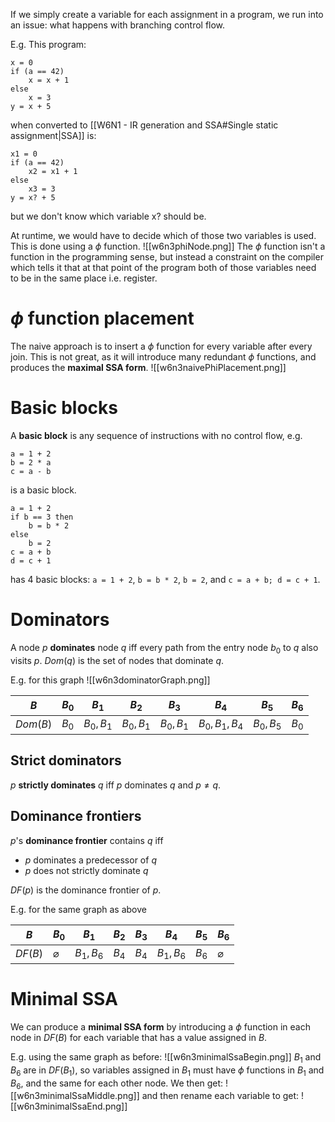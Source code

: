 If we simply create a variable for each assignment in a program, we run into an issue: what happens with branching control flow.

E.g.
This program:
```
x = 0
if (a == 42)
	x = x + 1
else
	x = 3
y = x + 5
```
when converted to [[W6N1 - IR generation and SSA#Single static assignment|SSA]] is:
```
x1 = 0
if (a == 42)
	x2 = x1 + 1
else
	x3 = 3
y = x? + 5
```
but we don't know which variable x? should be.

At runtime, we would have to decide which of those two variables is used. This is done using a $\phi$ function.
![[w6n3phiNode.png]]
The $\phi$ function isn't a function in the programming sense, but instead a constraint on the compiler which tells it that at that point of the program both of those variables need to be in the same place i.e. register.
# $\phi$ function placement
The naive approach is to insert a $\phi$ function for every variable after every join. This is not great, as it will introduce many redundant $\phi$ functions, and produces the **maximal SSA form**.
![[w6n3naivePhiPlacement.png]]
# Basic blocks
A **basic block** is any sequence of instructions with no control flow, e.g.
```
a = 1 + 2
b = 2 * a
c = a - b
```
is a basic block.

```
a = 1 + 2
if b == 3 then
	b = b * 2
else
	b = 2
c = a + b
d = c + 1
```
has 4 basic blocks: `a = 1 + 2`, `b = b * 2`, `b = 2`, and `c = a + b; d = c + 1`.
# Dominators
A node $p$ **dominates** node $q$ iff every path from the entry node $b_0$ to $q$ also visits $p$. $Dom(q)$ is the set of nodes that dominate $q$.

E.g. for this graph
![[w6n3dominatorGraph.png]]

| $B$      | $B_0$ | $B_1$     | $B_2$     | $B_3$     | $B_4$         | $B_5$     | $B_6$ |
| -------- | ----- | --------- | --------- | --------- | ------------- | --------- | ----- |
| $Dom(B)$ | $B_0$ | $B_0,B_1$ | $B_0,B_1$ | $B_0,B_1$ | $B_0,B_1,B_4$ | $B_0,B_5$ | $B_0$ |
## Strict dominators
$p$ **strictly dominates** $q$ iff $p$ dominates $q$ and $p\ne q$.
## Dominance frontiers
$p$'s **dominance frontier** contains $q$ iff
- $p$ dominates a predecessor of $q$
- $p$ does not strictly dominate $q$

$DF(p)$ is the dominance frontier of $p$.

E.g. for the same graph as above

| $B$     | $B_0$         | $B_1$     | $B_2$ | $B_3$ | $B_4$     | $B_5$ | $B_6$         |
| ------- | ------------- | --------- | ----- | ----- | --------- | ----- | ------------- |
| $DF(B)$ | $\varnothing$ | $B_1,B_6$ | $B_4$ | $B_4$ | $B_1,B_6$ | $B_6$ | $\varnothing$ |
# Minimal SSA
We can produce a **minimal SSA form** by introducing a $\phi$ function in each node in $DF(B)$ for each variable that has a value assigned in $B$.

E.g. using the same graph as before:
![[w6n3minimalSsaBegin.png]]
$B_1$ and $B_6$ are in $DF(B_1)$, so variables assigned in $B_1$ must have $\phi$ functions in $B_1$ and $B_6$, and the same for each other node. We then get:
![[w6n3minimalSsaMiddle.png]]
and then rename each variable to get:
![[w6n3minimalSsaEnd.png]]
